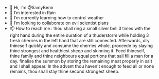 - 👋 Hi, I’m @SamyBenn
- 👀 I’m interested in Rain
- 🌱 I’m currently learning how to control weather
- 💞️ I’m looking to collaborate on evil scientist plans
- 📫 How to reach me : thou shall ring a small silver bell 3 times with the right hand during the entire duration of a thuderstorm while holding 3 fresh cherries in the left hand that are still connected.
Afterwards, dry thineself quickly and consume the cherries whole, proceede by slaying thine strongest and healthiest sheep and skinning it. Feed thineself, thine family and thine neighbours equal portions that sall fill a man for a day.
finalise the summon by storing the remaining meat properly in salt and I shall appear. In the advent thou haven't enough to feed all or none remains, thou shall stay thine second strongest sheep.

<!---
SamyBenn/SamyBenn is a ✨ special ✨ repository because its `README.md` (this file) appears on your GitHub profile.
You can click the Preview link to take a look at your changes.
--->
